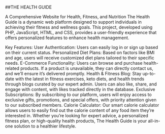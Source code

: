 ##THE HEALTH GUIDE


A Comprehensive Website for Health, Fitness, and Nutrition
The Health Guide is a dynamic web platform designed to support individuals in achieving their fitness and wellness goals. This project, developed using PHP, JavaScript, HTML, and CSS, provides a user-friendly experience that offers personalized features to enhance health management.

Key Features:
User Authentication: Users can easily log in or sign up based on their current status.
Personalized Diet Plans: Based on factors like BMI and age, users will receive customized diet plans tailored to their specific needs.
E-Commerce Functionality: Users can browse and purchase health-related products. If a product is unavailable, they can directly contact us, and we’ll ensure it’s delivered promptly.
Health & Fitness Blog: Stay up-to-date with the latest in fitness exercises, keto diets, and health trends through blogs curated by our expert admin. Users can also like, share, and engage with content, with likes tracked directly in the database.
Exclusive Subscriptions: By subscribing to our platform, users will enjoy access to exclusive gifts, promotions, and special offers, with priority attention given to our subscribed members.
Calorie Calculator: Our smart calorie calculator allows users to easily find out the calorie content of any food item they’re interested in.
Whether you’re looking for expert advice, a personalized fitness plan, or high-quality health products, The Health Guide is your all-in-one solution to a healthier lifestyle.
